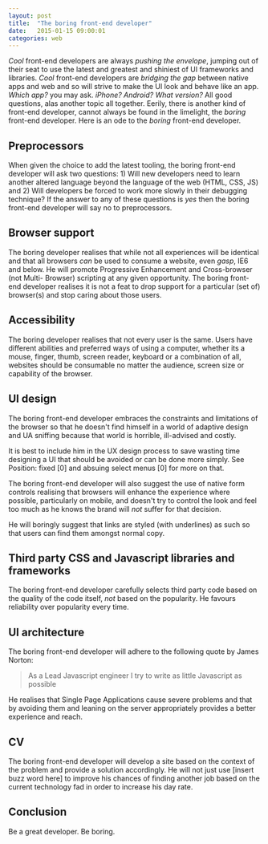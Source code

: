 ```yaml
---
layout: post
title:  "The boring front-end developer"
date:   2015-01-15 09:00:01
categories: web
---
```


*Cool* front-end developers are always *pushing the envelope*, jumping out of their seat to use the latest and greatest and shiniest of UI frameworks and libraries. *Cool* front-end developers are *bridging the gap* between native apps and web and so will strive to make the UI look and behave like an app. *Which app?* you may ask. *iPhone? Android? What version?* All good questions, alas another topic all together. Eerily, there is another kind of front-end developer, cannot always be found in the limelight, the *boring* front-end developer. Here is an ode to the *boring* front-end developer.

## Preprocessors

When given the choice to add the latest tooling, the boring front-end developer will ask two questions: 1) Will new developers need to learn another altered language beyond the language of the web (HTML, CSS, JS) and 2) Will developers be forced to work more slowly in their debugging technique? If the answer to any of these questions is *yes* then the boring front-end developer will say no to preprocessors.

## Browser support

The boring developer realises that while not all experiences will be identical and that all browsers *can* be used to consume a website, even *gasp*, IE6 and below. He will promote Progressive Enhancement and Cross-browser (not Multi- Browser) scripting at any given opportunity. The boring front-end developer realises it is not a feat to drop support for a particular (set of) browser(s) and stop caring about those users.

## Accessibility

The boring developer realises that not every user is the same. Users have different abilities and preferred ways of using a computer, whether its a mouse, finger, thumb, screen reader, keyboard or a combination of all, websites should be consumable no matter the audience, screen size or capability of the browser.

## UI design

The boring front-end developer embraces the constraints and limitations of the browser so that he doesn't find himself in a world of adaptive design and UA sniffing because that world is horrible, ill-advised and costly.

It is best to include him in the UX design process to save wasting time designing a UI that should be avoided or can be done more simply. See Position: fixed [0] and absuing select menus [0] for more on that.

The boring front-end developer will also suggest the use of native form controls realising that browsers will enhance the experience where possible, particularly on mobile, and doesn't try to control the look and feel too much as he knows the brand will *not* suffer for that decision.

He will boringly suggest that links are styled (with underlines) as such so that users can find them amongst normal copy.

## Third party CSS and Javascript libraries and frameworks

The boring front-end developer carefully selects third party code based on the quality of the code itself, *not* based on the popularity. He favours reliability over popularity every time.

## UI architecture

The boring front-end developer will adhere to the following quote by James Norton:

> As a Lead Javascript engineer I try to write as little Javascript as possible

He realises that Single Page Applications cause severe problems and that by avoiding them and leaning on the server appropriately provides a better experience and reach.

## CV

The boring front-end developer will develop a site based on the context of the problem and provide a solution accordingly. He will not just use [insert buzz word here] to improve his chances of finding another job based on the current technology fad in order to increase his day rate.

## Conclusion

Be a great developer. Be boring. 

<!-- http://blog.capwatkins.com/the-boring-designer -->